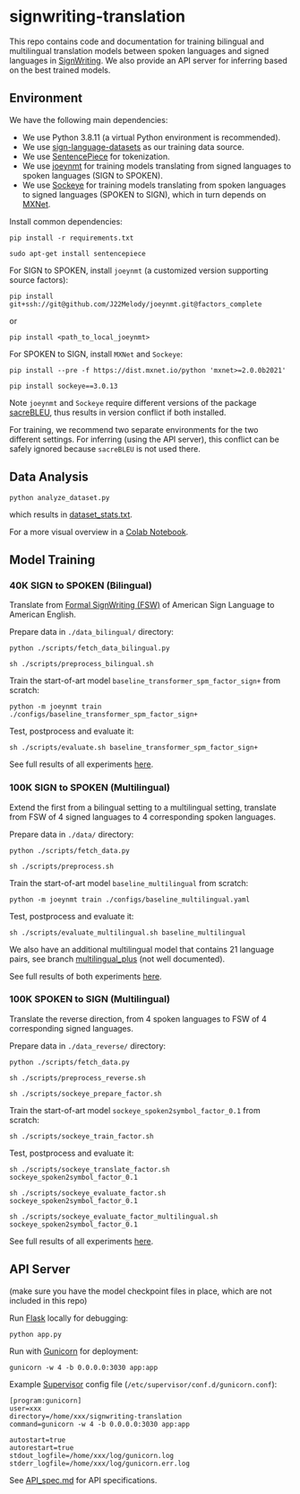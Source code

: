 # signwriting-translation

This repo contains code and documentation for training bilingual and multilingual translation models between spoken languages and signed languages in [SignWriting](https://www.signwriting.org/). We also provide an API server for inferring based on the best trained models.

## Environment

We have the following main dependencies:

- We use Python 3.8.11 (a virtual Python environment is recommended).
- We use [sign-language-datasets](https://github.com/sign-language-processing/datasets) as our training data source.
- We use [SentencePiece](https://github.com/google/sentencepiece) for tokenization.
- We use [joeynmt](https://github.com/joeynmt/joeynmt) for training models translating from signed languages to spoken languages (SIGN to SPOKEN).
- We use [Sockeye](https://github.com/awslabs/sockeye) for training models translating from spoken languages to signed languages (SPOKEN to SIGN), which in turn depends on [MXNet](mxnet.apache.org).


Install common dependencies:

`pip install -r requirements.txt`

`sudo apt-get install sentencepiece`

For SIGN to SPOKEN, install `joeynmt` (a customized version supporting source factors):

`pip install git+ssh://git@github.com/J22Melody/joeynmt.git@factors_complete`

or 

`pip install <path_to_local_joeynmt>`

For SPOKEN to SIGN, install `MXNet` and `Sockeye`:

`pip install --pre -f https://dist.mxnet.io/python 'mxnet>=2.0.0b2021'`

`pip install sockeye==3.0.13`

Note `joeynmt` and `Sockeye` require different versions of the package [sacreBLEU](https://github.com/mjpost/sacrebleu), thus results in version conflict if both installed. 

For training, we recommend two separate environments for the two different settings. For inferring (using the API server), this conflict can be safely ignored because `sacreBLEU` is not used there.

## Data Analysis

`python analyze_dataset.py`

which results in [dataset_stats.txt](https://github.com/J22Melody/signwriting-translation/blob/main/dataset_stats.txt).

For a more visual overview in a [Colab Notebook](https://colab.research.google.com/drive/12_MTjQ-1YD4TCyhnvOlcMCnyA3_BmBCP?usp=sharing).

## Model Training

### 40K SIGN to SPOKEN (Bilingual)

Translate from [Formal SignWriting (FSW)](https://tools.ietf.org/id/draft-slevinski-formal-signwriting-09.html) of American Sign Language to American English.

Prepare data in `./data_bilingual/` directory:

`python ./scripts/fetch_data_bilingual.py`

`sh ./scripts/preprocess_bilingual.sh`

Train the start-of-art model `baseline_transformer_spm_factor_sign+` from scratch:

`python -m joeynmt train ./configs/baseline_transformer_spm_factor_sign+`

Test, postprocess and evaluate it:

`sh ./scripts/evaluate.sh baseline_transformer_spm_factor_sign+`

See full results of all experiments [here](https://github.com/J22Melody/signwriting-translation/blob/main/results_sign2en.csv).

### 100K SIGN to SPOKEN (Multilingual)

Extend the first from a bilingual setting to a multilingual setting, translate from FSW of 4 signed languages to 4 corresponding spoken languages.

Prepare data in `./data/` directory:

`python ./scripts/fetch_data.py`

`sh ./scripts/preprocess.sh`

Train the start-of-art model `baseline_multilingual` from scratch:

`python -m joeynmt train ./configs/baseline_multilingual.yaml`

Test, postprocess and evaluate it:

`sh ./scripts/evaluate_multilingual.sh baseline_multilingual`

We also have an additional multilingual model that contains 21 language pairs, see branch [multilingual_plus](https://github.com/J22Melody/signwriting-translation/tree/multilingual_plus) (not well documented).

See full results of both experiments [here](https://github.com/J22Melody/signwriting-translation/blob/main/results_multilingual.csv).

### 100K SPOKEN to SIGN (Multilingual)

Translate the reverse direction, from 4 spoken languages to FSW of 4 corresponding signed languages.

Prepare data in `./data_reverse/` directory:

`python ./scripts/fetch_data.py`

`sh ./scripts/preprocess_reverse.sh`

`sh ./scripts/sockeye_prepare_factor.sh`

Train the start-of-art model `sockeye_spoken2symbol_factor_0.1` from scratch:

`sh ./scripts/sockeye_train_factor.sh`

Test, postprocess and evaluate it:

`sh ./scripts/sockeye_translate_factor.sh sockeye_spoken2symbol_factor_0.1`

`sh ./scripts/sockeye_evaluate_factor.sh sockeye_spoken2symbol_factor_0.1`

`sh ./scripts/sockeye_evaluate_factor_multilingual.sh sockeye_spoken2symbol_factor_0.1`

See full results of all experiments [here](https://github.com/J22Melody/signwriting-translation/blob/main/results_reverse.csv).

## API Server

(make sure you have the model checkpoint files in place, which are not included in this repo)

Run [Flask](https://flask.palletsprojects.com/) locally for debugging:

`python app.py`

Run with [Gunicorn](https://gunicorn.org/) for deployment:

`gunicorn -w 4 -b 0.0.0.0:3030 app:app`

Example [Supervisor](http://supervisord.org/) config file (`/etc/supervisor/conf.d/gunicorn.conf`):

```
[program:gunicorn]
user=xxx
directory=/home/xxx/signwriting-translation
command=gunicorn -w 4 -b 0.0.0.0:3030 app:app

autostart=true
autorestart=true
stdout_logfile=/home/xxx/log/gunicorn.log
stderr_logfile=/home/xxx/log/gunicorn.err.log
```

See [API_spec.md](https://github.com/J22Melody/signwriting-translation/blob/main/API_spec.md) for API specifications.